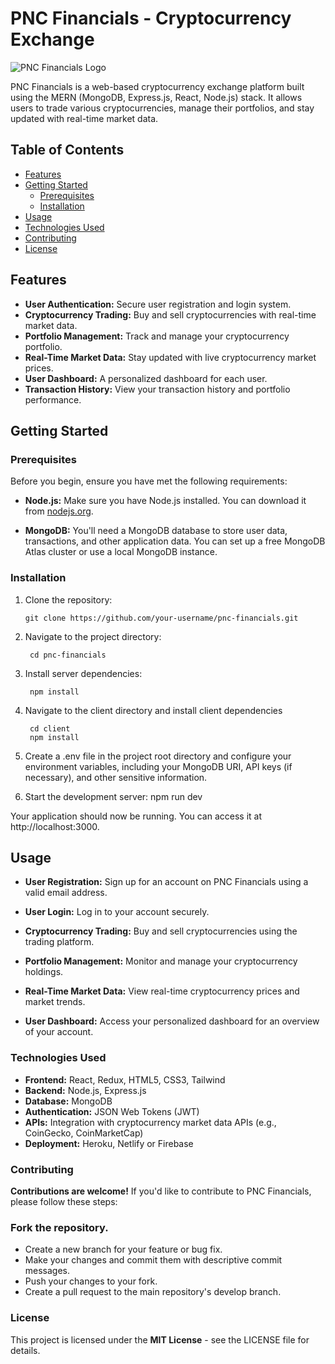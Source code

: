 # PNC Financials - Cryptocurrency Exchange

![PNC Financials Logo](https://www.pnc.com/content/experience-fragments/pnc-com/en/navigation/pnc-navigation---main-menu/master/_jcr_content/root/container/image.coreimg.svg/1657336133655/pnc-logo-rev.svg)

PNC Financials is a web-based cryptocurrency exchange platform built using the MERN (MongoDB, Express.js, React, Node.js) stack. It allows users to trade various cryptocurrencies, manage their portfolios, and stay updated with real-time market data.


## Table of Contents

- [Features](#features)
- [Getting Started](#getting-started)
  - [Prerequisites](#prerequisites)
  - [Installation](#installation)
- [Usage](#usage)
- [Technologies Used](#technologies-used)
- [Contributing](#contributing)
- [License](#license)

## Features

- **User Authentication:** Secure user registration and login system.
- **Cryptocurrency Trading:** Buy and sell cryptocurrencies with real-time market data.
- **Portfolio Management:** Track and manage your cryptocurrency portfolio.
- **Real-Time Market Data:** Stay updated with live cryptocurrency market prices.
- **User Dashboard:** A personalized dashboard for each user.
- **Transaction History:** View your transaction history and portfolio performance.

## Getting Started

### Prerequisites

Before you begin, ensure you have met the following requirements:

- **Node.js:** Make sure you have Node.js installed. You can download it from [nodejs.org](https://nodejs.org/).

- **MongoDB:** You'll need a MongoDB database to store user data, transactions, and other application data. You can set up a free MongoDB Atlas cluster or use a local MongoDB instance.

### Installation

1. Clone the repository:

       git clone https://github.com/your-username/pnc-financials.git


2. Navigate to the project directory:

        cd pnc-financials

3. Install server dependencies:

        npm install

4. Navigate to the client directory and install client dependencies

        cd client
        npm install

5. Create a .env file in the project root directory and configure your environment variables, including your MongoDB URI, API keys (if necessary), and other sensitive information.

6. Start the development server:
         npm run dev

Your application should now be running. You can access it at http://localhost:3000.


## Usage
- **User Registration:** Sign up for an account on PNC Financials using a valid email address.

- **User Login:** Log in to your account securely.

- **Cryptocurrency Trading:** Buy and sell cryptocurrencies using the trading platform.

- **Portfolio Management:** Monitor and manage your cryptocurrency holdings.

- **Real-Time Market Data:** View real-time cryptocurrency prices and market trends.

- **User Dashboard:** Access your personalized dashboard for an overview of your account.

### Technologies Used
- **Frontend:** React, Redux, HTML5, CSS3, Tailwind
- **Backend:** Node.js, Express.js
- **Database:** MongoDB
- **Authentication:** JSON Web Tokens (JWT)
- **APIs:** Integration with cryptocurrency market data APIs (e.g., CoinGecko, CoinMarketCap)
- **Deployment:** Heroku, Netlify or Firebase

### Contributing
**Contributions are welcome!** If you'd like to contribute to PNC Financials, please follow these steps:

### Fork the repository.
- Create a new branch for your feature or bug fix.
- Make your changes and commit them with descriptive commit messages.
- Push your changes to your fork.
- Create a pull request to the main repository's develop branch.

### License
This project is licensed under the **MIT License** - see the LICENSE file for details.


